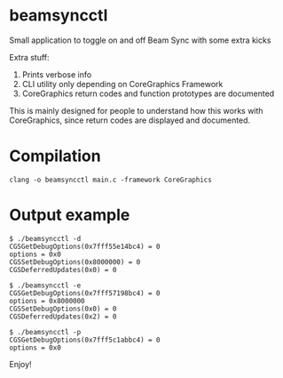 # beamsyncctl
Small application to toggle on and off Beam Sync with some extra kicks

Extra stuff:
1. Prints verbose info
2. CLI utility only depending on CoreGraphics Framework
3. CoreGraphics return codes and function prototypes are documented

This is mainly designed for people to understand how this works with CoreGraphics, since return codes are displayed and documented.

# Compilation
```clang -o beamsyncctl main.c -framework CoreGraphics```

# Output example
```
$ ./beamsyncctl -d
CGSGetDebugOptions(0x7fff55e14bc4) = 0
options = 0x0
CGSSetDebugOptions(0x8000000) = 0
CGSDeferredUpdates(0x0) = 0

$ ./beamsyncctl -e
CGSGetDebugOptions(0x7fff57198bc4) = 0
options = 0x8000000
CGSSetDebugOptions(0x0) = 0
CGSDeferredUpdates(0x2) = 0

$ ./beamsyncctl -p
CGSGetDebugOptions(0x7fff5c1abbc4) = 0
options = 0x0
```

Enjoy!
